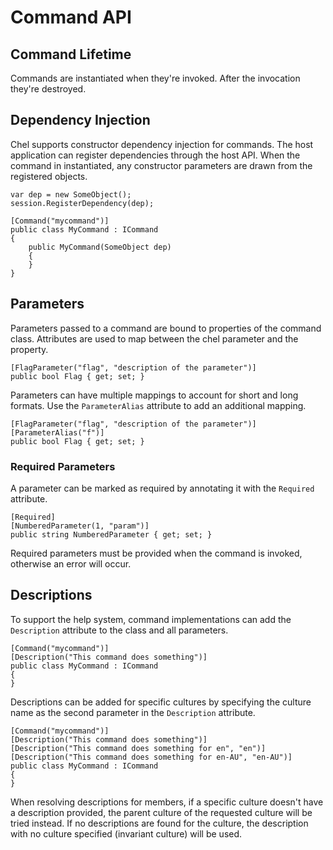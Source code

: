 # Command API #

## Command Lifetime ##

Commands are instantiated when they're invoked. After the invocation they're destroyed.

## Dependency Injection ##

Chel supports constructor dependency injection for commands. The host application can register dependencies through the host API. When the command in instantiated, any constructor parameters are drawn from the registered objects.

    var dep = new SomeObject();
    session.RegisterDependency(dep);

    [Command("mycommand")]
    public class MyCommand : ICommand
    {
        public MyCommand(SomeObject dep)
        {
        }
    }

## Parameters ##

Parameters passed to a command are bound to properties of the command class. Attributes are used to map between the chel parameter and the property.

    [FlagParameter("flag", "description of the parameter")]
    public bool Flag { get; set; }

Parameters can have multiple mappings to account for short and long formats. Use the `ParameterAlias` attribute to add an additional mapping.

    [FlagParameter("flag", "description of the parameter")]
    [ParameterAlias("f")]
    public bool Flag { get; set; }

### Required Parameters ###

A parameter can be marked as required by annotating it with the `Required` attribute.

    [Required]
    [NumberedParameter(1, "param")]
    public string NumberedParameter { get; set; }

Required parameters must be provided when the command is invoked, otherwise an error will occur.

## Descriptions ##

To support the help system, command implementations can add the `Description` attribute to the class and all parameters.

    [Command("mycommand")]
    [Description("This command does something")]
    public class MyCommand : ICommand
    {
    }

Descriptions can be added for specific cultures by specifying the culture name as the second parameter in the `Description` attribute.

    [Command("mycommand")]
    [Description("This command does something")]
    [Description("This command does something for en", "en")]
    [Description("This command does something for en-AU", "en-AU")]
    public class MyCommand : ICommand
    {
    }

When resolving descriptions for members, if a specific culture doesn't have a description provided, the parent culture of the requested culture will be tried instead. If no descriptions are found for the culture, the description with no culture specified (invariant culture) will be used.
